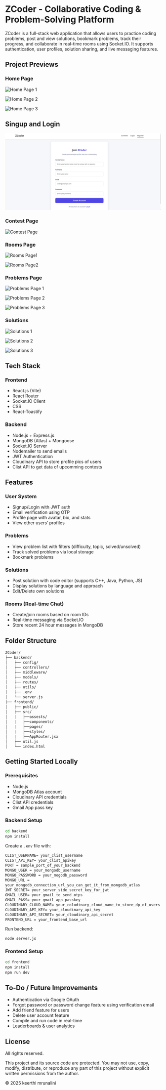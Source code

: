 
# ZCoder - Collaborative Coding & Problem-Solving Platform

ZCoder is a full-stack web application that allows users to practice coding problems, post and view solutions, bookmark problems, track their progress, and collaborate in real-time rooms using Socket.IO. It supports authentication, user profiles, solution sharing, and live messaging features.


## Project Previews

### Home Page

![Home Page 1](./previewshots/Home1.png)


![Home Page 2](./previewshots/Home2.png)


![Home Page 3](./previewshots/Home3.png)



## Singup and Login

![Signup](https://github.com/KeerthiMrunalini/ZCoder/raw/main/Auth1.png)


### Contest Page

![Contest Page](./previewshots/raw//Contests.png)


### Rooms Page

![Rooms Page1](./previewshots/Rooms1.png)


![Rooms Page2](./previewshots/Rooms2.png)


### Problems Page

![Problems Page 1](./previewshots/Problems1.png)


![Problems Page 2](./previewshots/Problems2.png)


![Problems Page 3](./previewshots/Problems3.png)


### Solutions

![Solutions 1](./previewshots/Solutions1.png)


![Solutions 2](./previewshots/Solutions2.png)


![Solutions 3](./previewshots/Solutions3.png)


## Tech Stack

### Frontend
- React.js (Vite)
- React Router
- Socket.IO Client
- CSS
- React-Toastify

### Backend
- Node.js + Express.js
- MongoDB (Atlas) + Mongoose
- Socket.IO Server
- Nodemailer to send emails
- JWT Authentication
- Cloudinary API to store profile pics of users
- Clist API to get data of upcomming contests

## Features

### User System
- Signup/Login with JWT auth
- Email verification using OTP
- Profile page with avatar, bio, and stats
- View other users’ profiles

### Problems
- View problem list with filters (difficulty, topic, solved/unsolved)
- Track solved problems via local storage
- Bookmark problems

### Solutions
- Post solution with code editor (supports C++, Java, Python, JS)
- Display solutions by language and approach
- Edit/Delete own solutions

### Rooms (Real-time Chat)
- Create/join rooms based on room IDs
- Real-time messaging via Socket.IO
- Store recent 24 hour messages in MongoDB

## Folder Structure

```
ZCoder/
├── backend/
│   ├── config/
│   ├── controllers/
│   ├── middleware/
│   ├── models/
│   ├── routes/
│   ├── utils/
│   ├── .env
│   └── server.js
├── frontend/
│   ├── public/
│   ├── src/
│   |   ├──assests/
│   |   ├──components/
│   |   ├──pages/
│   |   ├──styles/
│   |   ├──AppRouter.jsx
│   ├── util.js
│   └── index.html
```

## Getting Started Locally

### Prerequisites
- Node.js
- MongoDB Atlas account
- Cloudinary API credentials
- Clist API credentials
- Gmail App pass key

### Backend Setup

```bash
cd backend
npm install
```

Create a `.env` file with:

```
CLIST_USERNAME= your_clist_username
CLIST_API_KEY= your_clist_apikey
PORT = sample_port_of_your_backend 
MONGO_USER = your_mongodb_username
MONGO_PASSWORD = your_mogodb_password
MONGO_URL = your_mongodb_connection_url_you_can_get_it_from_mongodb_atlas
JWT_SECRET= your_server_side_secret_key_for_jwt
GMAIL_USER= your_gmail_to_send_otps
GMAIL_PASS= your_gmail_app_passkey
CLOUDINARY_CLOUD_NAME= your_coludinary_cloud_name_to_store_dp_of_users
CLOUDINARY_API_KEY= your_cloudinary_api_key
CLOUDINARY_API_SECRET= your_cloudinary_api_secret
FRONTEND_URL = your_frontend_base_url 

```

Run backend:

```bash
node server.js
```

### Frontend Setup

```bash
cd frontend
npm install
npm run dev
```

## To-Do / Future Improvements
- Authentication via Google OAuth
- Forgot password or password change feature using verification email
- Add friend feature for users
- Delete user account feature
- Compile and run code in real-time
- Leaderboards & user analytics


## License

All rights reserved.  

This project and its source code are protected. You may not use, copy, modify, distribute, or reproduce any part of this project without explicit written permissions from the author.

© 2025 keerthi mrunalini
